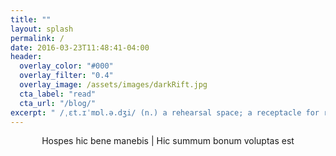 ```yaml
---
title: ""
layout: splash
permalink: /
date: 2016-03-23T11:48:41-04:00
header:
  overlay_color: "#000"
  overlay_filter: "0.4"
  overlay_image: /assets/images/darkRift.jpg
  cta_label: "read"
  cta_url: "/blog/"
excerpt: " /ˌɛt.ɪˈmɒl.ə.dʒi/ (n.) a rehearsal space; a receptacle for rough thoughts"
---
```


<center>
    Hospes hic bene manebis | Hic summum bonum voluptas est
</center>